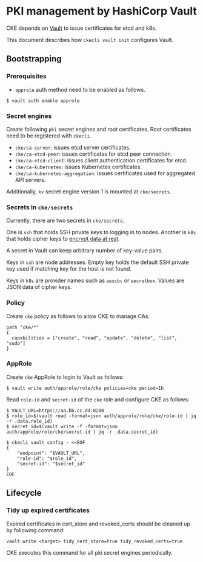 PKI management by HashiCorp Vault
=================================

CKE depends on [Vault][] to issue certificates for etcd and k8s.

This document describes how `ckecli vault init` configures Vault.

## Bootstrapping

### Prerequisites

* `approle` auth method need to be enabled as follows.

```console
$ vault auth enable approle
```

### Secret engines

Create following `pki` secret engines and root certificates.
Root certificates need to be registered with `ckecli`.

* `cke/ca-server`: issues etcd server certificates.
* `cke/ca-etcd-peer`: issues certificates for etcd peer connection.
* `cke/ca-etcd-client`: issues client authentication certificates for etcd.
* `cke/ca-kubernetes`: issues Kubernetes certificates.
* `cke/ca-kubernetes-aggregation`: issues certificates used for aggregated API servers.

Additionally, `kv` secret engine version 1 is mounted at `cke/secrets`.

### Secrets in `cke/secrets`

Currently, there are two secrets in `cke/secrets`.

One is `ssh` that holds SSH private keys to logging in to nodes.
Another is `k8s` that holds cipher keys to [encrypt data at rest](https://kubernetes.io/docs/tasks/administer-cluster/encrypt-data/).

A secret in Vault can keep arbitrary number of key-value pairs.

Keys in `ssh` are node addresses.  Empty key holds the default SSH
private key used if matching key for the host is not found.

Keys in `k8s` are provider names such as `aescbc` or `secretbox`.
Values are JSON data of cipher keys.

### Policy

Create `cke` policy as follows to allow CKE to manage CAs.

```hcl
path "cke/*"
{
  capabilities = ["create", "read", "update", "delete", "list", "sudo"]
}
```

### AppRole

Create `cke` AppRole to login to Vault as follows:

```console
$ vault write auth/approle/role/cke policies=cke period=1h
```

Read `role-id` and `secret-id` of the `cke` role and configure CKE as follows:

```console
$ VAULT_URL=https://aa.bb.cc.dd:8200
$ role_id=$(vault read -format=json auth/approle/role/cke/role-id | jq -r .data.role_id)
$ secret_id=$(vault write -f -format=json auth/approle/role/cke/secret-id | jq -r .data.secret_id)

$ ckecli vault config - <<EOF
{
    "endpoint": "$VAULT_URL",
    "role-id": "$role_id",
    "secret-id": "$secret_id"
}
EOF
```

## Lifecycle

### Tidy up expired certificates

Expired certificates in cert_store and revoked_certs should be cleaned up by following command:

```console
vault write <target> tidy_cert_store=true tidy_revoked_certs=true
```

CKE executes this command for all pki secret engines periodically.


[Vault]: https://www.vaultproject.io/
